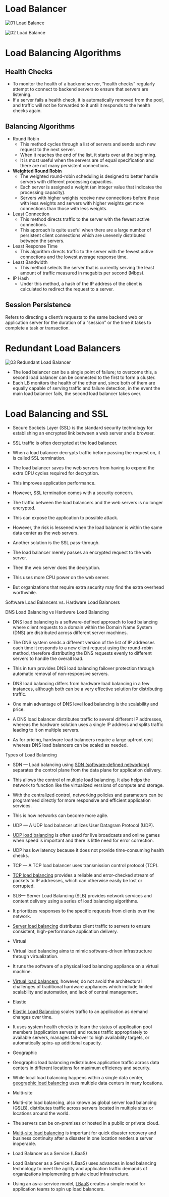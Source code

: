 # Load Balancer
![01 Load Balance](https://raw.githubusercontent.com/lambda826/My-Notebook/master/08%20Distributed%20System/01%20System%20Design/01%20System%20Design%20Tools/resource/load%20balance/01%20Load%20Balance.png)

![02 Load Balance](https://raw.githubusercontent.com/lambda826/My-Notebook/master/08%20Distributed%20System/01%20System%20Design/01%20System%20Design%20Tools/resource/load%20balance/02%20Load%20Balance.png)


# Load Balancing Algorithms
## Health Checks
- To monitor the health of a backend server, “health checks” regularly attempt to connect to backend servers to ensure that servers are listening.
- If a server fails a health check, it is automatically removed from the pool, and traffic will not be forwarded to it until it responds to the health checks again.

## Balancing Algorithms
- Round Robin
	- This method cycles through a list of servers and sends each new request to the next server.
	- When it reaches the end of the list, it starts over at the beginning.
	- It is most useful when the servers are of equal specification and there are not many persistent connections.
- **Weighted Round Robin**
	- The weighted round-robin scheduling is designed to better handle servers with different processing capacities.
	- Each server is assigned a weight (an integer value that indicates the processing capacity).
	- Servers with higher weights receive new connections before those with less weights and servers with higher weights get more connections than those with less weights.
- Least Connection
	- This method directs traffic to the server with the fewest active connections.
	- This approach is quite useful when there are a large number of persistent client connections which are unevenly distributed between the servers.
- Least Response Time
	- This algorithm directs traffic to the server with the fewest active connections and the lowest average response time.
- Least Bandwidth
	- This method selects the server that is currently serving the least amount of traffic measured in megabits per second (Mbps).
- IP Hash
	- Under this method, a hash of the IP address of the client is calculated to redirect the request to a server.

## Session Persistence
Refers to directing a client’s requests to the same backend web or application server for the duration of a “session” or the time it takes to complete a task or transaction.


# Redundant Load Balancers
![03 Redundant Load Balancer](https://raw.githubusercontent.com/lambda826/My-Notebook/master/08%20Distributed%20System/01%20System%20Design/01%20System%20Design%20Tools/resource/load%20balance/03%20Redundant%20Load%20Balancer.png)
- The load balancer can be a single point of failure; to overcome this, a second load balancer can be connected to the first to form a cluster.
- Each LB monitors the health of the other and, since both of them are equally capable of serving traffic and failure detection, in the event the main load balancer fails, the second load balancer takes over.


# Load Balancing and SSL

-   Secure Sockets Layer (SSL) is the standard security technology for establishing an encrypted link between a web server and a browser.
-   SSL traffic is often decrypted at the load balancer.

-   When a load balancer decrypts traffic before passing the request on, it is called SSL termination.
-   The load balancer saves the web servers from having to expend the extra CPU cycles required for decryption.
-   This improves application performance.

-   However, SSL termination comes with a security concern.

-   The traffic between the load balancers and the web servers is no longer encrypted.
-   This can expose the application to possible attack.
-   However, the risk is lessened when the load balancer is within the same data center as the web servers.

-   Another solution is the SSL pass-through.

-   The load balancer merely passes an encrypted request to the web server.
-   Then the web server does the decryption.
-   This uses more CPU power on the web server.
-   But organizations that require extra security may find the extra overhead worthwhile.

Software Load Balancers vs. Hardware Load Balancers

DNS Load Balancing vs Hardware Load Balancing

-   DNS load balancing is a software-defined approach to load balancing where client requests to a domain within the Domain Name System (DNS) are distributed across different server machines.

-   The DNS system sends a different version of the list of IP addresses each time it responds to a new client request using the round-robin method, therefore distributing the DNS requests evenly to different servers to handle the overall load.
-   This in turn provides DNS load balancing failover protection through automatic removal of non-responsive servers.

-   DNS load balancing differs from hardware load balancing in a few instances, although both can be a very effective solution for distributing traffic.

-   One main advantage of DNS level load balancing is the scalability and price.
-   A DNS load balancer distributes traffic to several different IP addresses, whereas the hardware solution uses a single IP address and splits traffic leading to it on multiple servers.
-   As for pricing, hardware load balancers require a large upfront cost whereas DNS load balancers can be scaled as needed.

Types of Load Balancing

-   SDN — Load balancing using [SDN (software-defined networking)](https://avinetworks.com/glossary/sdn-load-balancing/) separates the control plane from the data plane for application delivery.

-   This allows the control of multiple load balancing. It also helps the network to function like the virtualized versions of compute and storage.
-   With the centralized control, networking policies and parameters can be programmed directly for more responsive and efficient application services.
-   This is how networks can become more agile.

-   UDP — A UDP load balancer utilizes User Datagram Protocol (UDP).

-   [UDP load balancing](https://avinetworks.com/glossary/udp-load-balancer/#:~:text=A%20UDP%20load%20balancer%20is,the%20internet%20protocol%20(IP).) is often used for live broadcasts and online games when speed is important and there is little need for error correction.
-   UDP has low latency because it does not provide time-consuming health checks.

-   TCP — A TCP load balancer uses transmission control protocol (TCP).

-   [TCP load balancing](https://avinetworks.com/glossary/tcp-load-balancing/) provides a reliable and error-checked stream of packets to IP addresses, which can otherwise easily be lost or corrupted.

-   SLB— Server Load Balancing (SLB) provides network services and content delivery using a series of load balancing algorithms.

-   It prioritizes responses to the specific requests from clients over the network.
-   [Server load balancing](https://avinetworks.com/glossary/server-load-balancer/) distributes client traffic to servers to ensure consistent, high-performance application delivery.

-   Virtual

-   Virtual load balancing aims to mimic software-driven infrastructure through virtualization.
-   It runs the software of a physical load balancing appliance on a virtual machine.
-   [Virtual load balancers](https://avinetworks.com/glossary/virtual-load-balancer/), however, do not avoid the architectural challenges of traditional hardware appliances which include limited scalability and automation, and lack of central management.

-   Elastic

-   [Elastic Load Balancing](https://avinetworks.com/glossary/elastic-load-balancer/) scales traffic to an application as demand changes over time.
-   It uses system health checks to learn the status of application pool members (application servers) and routes traffic appropriately to available servers, manages fail-over to high availability targets, or automatically spins-up additional capacity.

-   Geographic

-   Geographic load balancing redistributes application traffic across data centers in different locations for maximum efficiency and security.
-   While local load balancing happens within a single data center, [geographic load balancing](https://avinetworks.com/glossary/geographic-load-balancing/) uses multiple data centers in many locations.

-   Multi-site

-   Multi-site load balancing, also known as global server load balancing (GSLB), distributes traffic across servers located in multiple sites or locations around the world.
-   The servers can be on-premises or hosted in a public or private cloud.
-   [Multi-site load balancing](https://avinetworks.com/glossary/multi-site-load-balancing/) is important for quick disaster recovery and business continuity after a disaster in one location renders a server inoperable.

-   Load Balancer as a Service (LBaaS)

-   Load Balancer as a Service (LBaaS) uses advances in load balancing technology to meet the agility and application traffic demands of organizations implementing private cloud infrastructure.
-   Using an as-a-service model, [LBaaS](https://avinetworks.com/glossary/load-balancing-as-a-service/) creates a simple model for application teams to spin up load balancers.
<!--stackedit_data:
eyJoaXN0b3J5IjpbMTgxOTc3OTU5Nl19
-->
